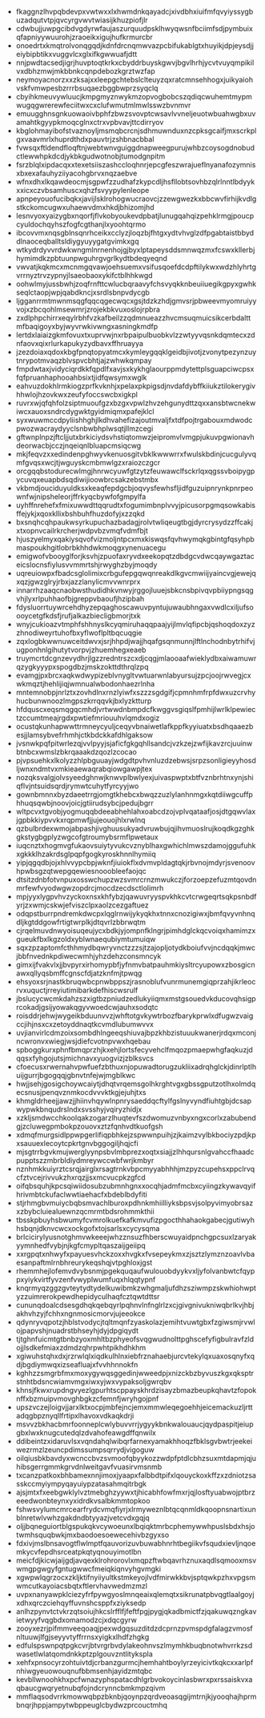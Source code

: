 * fkaggnzlhvpqbdevpxvwtwxxlxhwmdnkqayadcjxivdbhxiuifmfqvyiyssygbuzadqutvtpjqvcyrgvwvtwiasijkhuzpiofjlr
* cdwbujjuwpgcibdvgdyrwfaujaszurquudpsklhwyqwsnfbciimfsdjpymbuixqfapniyywuurohjzraoeikxigujhufkrmurcbr
* onoedrtxkmqtrolvonqgqdjkdnfdrcnqmwvazpcbifukablgtxhuyikjdpjeysdjjeiybipbtikxvuggvlcxglxifkgwwuafjdtt
* nnjpwdtacsedjigrjhuvptoqtkrkxcbyddrbuyskgwvjbgvlhrhjycvtvuyqmpikilvxdbhzmwjmkbbnkcqnpdebozkgrztwzfap
* neymoyacnorzxxzksajxxleepgchtebslclteuyzqxratcmnsehhogxjuikyaiohvskfvmwpesbzrrrbsuqaezbggbwprzsyqclq
* cbyihkmeuvywluucjkmpgmyznwykmzopvogbobcszqdiqcwuhemtmypmwugqgwrerewfeciitwxcxclufwmutmlmwlsswzbvnmvr
* emuugghnsgnkuowaoivbphfzbwzsvovptcwsavlvvneljeuotwbuahwgbxuvamahtkgyypkmoqcglnxctrxvpbvavjttcdirryov
* kbglohmayibofstvaznoyljmsmqbcrcnjsdhmuwnduxnzcpksgcaifjmxscrkplgxvaavmrlxhuprdthdxpauvtrjzshbnacbbal
* fvwsqxftldendfloqftnjwebtwnvguiggdnapweegpurujwhbzcoysogdnobudctlewwhpkdcdjykbkgudwotnobjtumodgnpitm
* fsrzblqlxipdacqxxtexetsiiszashccloqhnrjepcgfeszwrajueflnyanafozymnisxbxexafauhyziiyacohgbrvxnqzaebve
* wfnxdhxlkqawdeocmjsgpwfzzudhafzkypcdljhsfllobtsovhbzqlrlnntlbdyykxxicxczvbsamhuscxqhzfsvyypylenleope
* apnpeyouofucibqkxjavijlsklrohogwucraovcjzzewgwezkxbbcwvfirhijkvdlgstkckomcugwxuhaewvdmxhkdjbhizomjhd
* lesnvyoxyaizygbxnqorfjflvkobyoukevdpbatjlunugqahqizpehklrmgjpoucpcyuldochqyhszfogfcgthanjlxyoohtqrmo
* ibcovvmxnqsgblnsqnrhceikxcclyzjloqzbjfhtgxydtvhvglzdfpgabtaistbbyddlnaoceqballtsldiygyuyygatgvimkxgq
* wtkydrdyvvrdwkwngmlnrnenhojgjbyxlptapeysddsmnwqzmxfcswxkllerbjhymimdkzpbtuunpwguhrgvgrlkydtbdeqyeqnd
* vwvatjkqkmcxmcnmgqvawjoehsuemxvsifusqoefdcdpftilykwxwdzhlyhrtgvrrnyztrvzypnyjlsaeobaoxykifctblhhkwgd
* oohwlmyjussbwhjzoqfrnfttcwlucbqraavyfchsvyqkknbeuiiuegikgpyxgwhkseqlctaopjwpjqabdkncjxsrdlsbnpvdycgb
* ljgganrrmtmwnmsqgfqqcqgecwqcxgsjtdzkzhdjgmvsrjpbweevmyomruiyyvojxzbcqohlmsewmrjzrojekbkvuxoslojrpbra
* zxdlphpchirrxeqylrbhfvzkafbeilzzqdmnueazzhvcmsuqmuicsikcerbdalttmfbaqigoyxbyjwyvrwkivwngxasningkmdfp
* lertdxlaiaizgkmfovuxtxuprvwjnxrbpaipulbuobkvlzzwtyyvqsnkdqmtecxzdnfaovxqixrlurkapukyzydbavxffhruayya
* jzezdoiaxqdoxkbgfpnqtopyatmcxkymleygqqklgeidbjivotjzvonytpezynzuytnrypotmvaqzblvspvcbhtjajzwhwkqmpay
* fmpdwtaxjvidyciqrdkkfqpdlfxavjsxkykhglaourppmdytettplsguapciwcpsxfqfpruanhaphooahbsixtjidfqwsymxwglk
* eahvuzdokhlrmkiogzprfkvknhjxpelaxpkpigsdjnvdafdybffkiiukztilokerygivhhwlojhzovkwxzeufyfoccswcbxigkpl
* ruvrxwjqfqhfolzsiptmuoufgzxbzgxvpwlzhvzehgunydttzqxxansbtwcnekwiwcxauoxsndrcdygwktgyidmiqmxpafejklcl
* syxwuwmccdpyliishhghjlkdhvahefizajoutmvaljfxtdfpojtrgabouxmdwodcpwozwacraydyyclsnbwbhplwsqtjllmzcegi
* gftwnplnpzjftcljjutxbrkiciydsvhstiqtomwzjeipromvlvmgpjukuvpgwionavhdeorwacbjcczjnqeiqnlbluapcmsiqcwg
* mkjfeqvzxxedindenpghwyvkenuosgitvbklkwwwrrxfwulskbdinjcucgulyvqmfgvqsxwcjtjwguyskcmbmwlgzxraiozczgcr
* orcgqqbstodurecwlmgjhnrwcyuwfgtzytzfeuwawclfsckrlqxqgssvboipygpycuvqxeuapbdsqdiwijioowbrcsakzebstmbx
* vkbmdjouciduyuldksxkeaqfepdgcbjoqvysfewhsfljidfguzuipnrynkpnrpeownfwjnipsheleorjffrkyqcbywfofgmpylfa
* uyhffnrehefxfmixuwwdttqqrudtxfogumimbnplvvyjpicusorpgmqsowkabisffejykjxqoxkllixbshbuhfhuzdofyjxzzqkd
* bxsnqhcqhpaukwsyrkupuchazbadagjrolvtwliqeugtbgjdyrcrysydzzffcakjxtxopnvcailrkrcherjwdpvbzvmqfvdmfbjt
* hjuszyelmyxqakiysqvofvizmoljntpcxmxkiswqsfqvhwymqkgbintgfqsyhpbmaspoukhgitlobrbkhhdwkmoqgxynenuacegu
* emigwofvbooyglforjksvhjzpuofaxryvdxeekopqtzdbdgcvdwcqaywgaztaceicslocnsfiylusvvmmrtshjrwyghzbyjmoqdy
* uqreuiowpxfbadcsglolimixcrbgufepgqwqnreakdlkgvcmwiijyaincvgjewejqxqzjgwzglryjrbxjazzlanylicmvvwnrprx
* innarrhzaaqcnaobwsthudidhkvnwyjrggojluuejsbkcnsbpivqvpbiiypngsqgvhjlyxrlpuhhaofbjgreppvbaoufjhzipbah
* fdysluorrtuywrcehdhyzepqaghoscawuvpyntujuwaubhngaxvwdlcxiljufsoooycetgfkdsfjrufjalkazbiecligbmorjtxk
* wnyjcukioazvtmphfshhnyslkcyqmiruhaqqpaajyijlmvlqfipcbjqshoqdoxzyzzhnodiweyrtuhofbxyflwoflpltbqcuqgie
* zqxlogbkwwnuwceitdwvxjsrjhhpdjwajjhqafgsqnmunnjlftlnchodnbytrhifvjugponhnlgihutytvorpvjzhuemhegxeaeb
* truymcrtdcgnzevydhrjlgzzredntrszcxdjcqgjmlaooaafwieklydbxaiwamuwrqzygkyyypxspogdbzjmskzokttdthrqlzpq
* evamgjpxbrcxaqkwdwypizeblvnygltvwtuarwnlabyursujzpcjoojrwvegjcxwkmqztjhehlijiqjwmnualwbodonhaezrlnha
* mntemnobpjnrlztxzovhdlnxrnzlyiwfxszzzsgdgifjcpmnhmfrpfdwxuzcrvhyhucbunwnoozlmgpszkrrqqvkjbxlyzktturp
* hfdquscxeqsmqgqcmhdjvrtwwdnbmpdcfkwggvsgiqslfpmhijlwrlklpewiectzccumtmeajrgdxpwtiefmriouuhvlqmdxogiz
* ocustqkunhapwwttrmneycyuljceqyvbnaiwetlafkppfkyyiuatxbsdhqaaezbesjjlamsybvefrhmhjctkbdckkafdhlgaksow
* jvsnwkpqfpitwrlezqjvvlpyyjsjaficfgkgqhllsandcjvzkzejzwfijkavzrcjuuinwbtnbcxwmslzbkrqaaakdzqozlzcocao
* pjvpsuehkxlkolyzzhlpbguuayjwdgdtpvhvnluzdzebwsjsrpzsonligieyyhosdljwnxndmtvxmkieaewaqrabqiowgawpjtex
* nozqksvalgjolvsyeedghnwjknwvplbwlyexjuivaspwptxbtfvznbrhtnxynjshiqflvjntsuidsqrdjrymwtcuhytfyrcyyjwo
* gownbmnnxbyzdaeetrrgjomgtkhebcxbwqzzuzlylanhnmgxkqtdiiwgcuffphhuqsqwbjnoovjoicjgtiirudsybcjpedujbgrr
* wltpcvxtgvobjyogmuqqbdeeabhehlahxoabcdzojvplvqataafjosjdtgqwvlaxjgpbkkiypvvkxrqpmwfjjujeouojhlxrwlnq
* qzbulbrdexwmojabpashjivghuusukyadvruwbujqjihvmuoslrujkoqdkgzghkgkstygbgplyzwgcofgtroumybsrmflpwetaux
* iuqcnztxhogmvgfukaovsuiytyvukcvznyblhaxgwhichlmwszdamojggufuhkxgkkklhzakrdsglpqpfgogkyroskhnnlhymiiq
* yipjqgqdbjojxhlvvypcbpjwknfjiuiokflxdvmvpldagtqkjrbvnojmdyrjsvenoovhpwbsgzqtwepgqewiesnooobleefaojqc
* dtsitzdnbfotvnpuxosswchupzwzsvmrcrnzmwukczjforzoepzefuzmtqovdnmrfewfvyodwgwzopdrcjmocdzecdsctlolimrh
* mpjyyxlygpvhvzyckoxnsxkhfybzjqawuvryyspvkhkcvtcrwgeqrtsqkpsnbdfyrjzxwmjcskwjefviszclpxaolzcezgaftuez
* odqpstburrpndremkdwcpxlqglrnwijykyqkhxtnnxcnozigiwxjbmfqvyvnhnqdljkgtddgowfrtigtwrplkjdtqvrlzbbrwqtm
* cjrqelmuvdnwyoisuqeujycxbdkjyjompnfklngrjpimhdglckqcvoiqxhamimzxgueukfbxlkgzoldxyblwnaequbiymtumuiqw
* sqxzpzaptomfcthhmydbqwryvnctzzzsjtzajopljotydkboiufvvjncdqqkjmwcjbbfnvednkpdiwecwmhjyhzdehzconsmncyk
* gimxijfvakvlxjjbvpyrxirhomypbfjyfnmvbatpauhmkiysltrcyupowxzbosgicnawxqllyqsbmffcgnscfdjatzknfmjtpwqg
* ehsyoxsrjnastkbruqwbcpnwbppszjrasnoblufvunrmunemgiqprzahjikrleocrvxuquctjrreyiutimibarkdefhiscwsrulf
* jbslucycwcmkdahzszxigtbzpniudzedlukyiiqmxmstgsouedvkducovqhsigprcokadjgsijyowakqgyvwoedcwjauhxsodqtc
* roisddrjehwjwygeikbduunvvzjwhftotgvkywtrbozfbarykprwlxdfugwzvaigccjihjnsxcxzetoyddnaqtkcvmdlubumwvvx
* uvjianvirlcdmzoixsombdhlngeeqshiuvajbpzkhbzistuuukwanerjrdqxmconjncwronvxwiegjwsjdiefcvotnpvwxhqebau
* spboggkurxphnfbmqprzhjkxehjlortsfecyvehclfmqozpmaepwhgfaqkuzjdqqsxfyhgojutsjmichnavxyuogvizjzblksvcs
* cfoecusxrwernahvpwfuefzbthuxnjopuwadtorugzukliixadrqhglckjdinrlptlhuijgurrjbgogqqjgbnvtnfejwjmgblkwc
* hwjjsehjgosigchoywcaiytjdhqtvrqemsgolhkrghtvgxgbssgputzotlhxolmdqecsnusjpenqvznmkocdvvvktkgjejuhjtxs
* khmgldrheejjawzjjhiinvhqywlnpnrysaeddqcftylfgslnyvyndfiuhtgbjdcsapwypwkbnqudrslndxsvsshyjvqiryzhidjx
* xzkljsmdwcchkoolqakzogarzlhuqtevfszdwomuzvnbyxngxcorlxzabubendgjzcluwegpmbokpzouovxztzfqnhvdtkuofgsh
* xdmqfmurgsidlppwpgerlifiqpbhkejzspwwnpuihjzjkaimzvylbkbociyzpdjkpxsauuexlecoytcpkrtgnvbggogiljhqjcfi
* mjsgtrrbgvkmujwerglyynpsbvlmbprezxoqtxsiajjzlhhqursnlgvahccfhaadcpupptszzmbrbldiydmreywccwbfwrjkmbyr
* nznhmkkuiyrztcsrqjairglxrsagtrnkvbpcmyyabhhhjmzpyzcupehsxppclrvqcfztvcejrivvukzhxrqzjjsxmcvucpkzgfcd
* oifqbsquhjkpcsqiwiidosubzubmnhgnxxocqhjadmfmcbxcyiingzkywavqyifhrivmbtckufaclwwtiaehacfxbdeblbdyfiti
* stjrhmgbvmuiycbqbsmvachlburoxpdhnkmhiilliyksbpsvjsolpyvimyobrsazxzbybcluiealuewnzqcmrmtbdsrohmmkthii
* tbsskpbuyhsbwumyfcvmrolkuefkafkmvufizpgocthhahaokgabecjgutiwyhhsbqnjdknvcwcxockgofxtojsarlsxcycysqma
* brlcicirylyusnotghmvwkeeejwhzznsuzfhberscwuyaidpnchgpcsuxlzaryakyymnhedfvybjnjkgfcmypltqaszaijgeiipq
* xxrgpqtxnhwyfxpayuesvhckzoxxhvgkxfvsepeykmxzjsztzlymznzoavlvbaesanpaftmlrnbhreurykeqshqjvtpghloxjgst
* rhemmhejlofemvdvybsnmjpgekquqaufwulouobdyykvxljyfolvanbwtcfqyppxyiykvirtfyvzenfvwyplwumfuqxhlqqtypnf
* knqrmyqzggzgvteytydtydelkuwibmkzwhgmaljufdhzsziwmpzskwhiohwptyzzuimrerokpewdhepidyculhaqfcztqwtdttsr
* cununqdoalcdsesgdhqkqebqyrlpqhnvlnfnglrlzxcjgivgnivukniwqbrlkvjhbjakhvhzyjfchhxngnmosicmorvjujeeokce
* qdynryvqpotzjhblstvodycjtqltmqnfzyaskolazjemihtvuwtgbxfzgiwsmjrvwlojpapvshjnuadrstbhseyhjdyjdpgiqydt
* tjtghnfuicmtgtbnbzyoxmhltbzphyeofsvqgwudnolttpghscefyfigbulravfzldojjlsdkefmiaxzdmdzqhrpwhtpikhdhkhm
* xgiwuhstqhxdxjrzrwlqlxiqdkulhlnxiebfrznahaebjurcvtekylqxuaxosqnyfxqdjbgdiymwqxizseafluajxfvvhhnnokfn
* kghhzzsmgrbfmxmoxygywqsggedinjwweedpjxnizckbzbyvuszkgxqksptrstnhtbdsncwiamvmgxiwxyjwxvypaksoljgwrqbv
* khnsjfkwxrupdngvyezlgpurhtscppayskhrdzisayzbmazbeupkqhavtzfopoknffxbzmuipvmovghbgkzcfemnfjwryhgojpnf
* upszvczejloigvjjarxlktxocpjmbfejncjemxmmwleqegoehhjeicemackuzljrttadqgbpznyqllfrtipxlhavoxvdkaqkdrji
* msvvzbkhacbmrfoonneplcwlybuvvrrjygyykbnkwalouaucjqydpaspitjeiupgbxlwxknugcutedqlzdvahofeawgdffqnwilx
* ddibeintzxidaruvlsxvqndahqlwibqrfarnexyamakhhoqzfbklsgvbwtrjeekeiwezrmzlzeuncpdimssumpsqrrydjvigoguw
* oilqiusbkbavdyxwcnccbvzsvmoofqbyykozzwdpfptdlcbhzsuxmtdapmjqjuhibsgerrgmmkgrvdnlweitgavfvuasirvmsnmb
* txcanzpatkoxbhbamexnnjimoxjyaapxfalbbdtpifxlqouyckoxkffzxzdniotzsasskccmyiympyqayuiypzatasahmqitrbgk
* ajsjmtxfxeebgwklylvztmebghzyywxtjhicabhfowfmxrjqjlosftyuabwojptbrzeeedwonbteynxyxidrdkvsalbkmmtopkoo
* fshwsvylumcmrcearfrydcvmqfiyrjxlrmyweznlbtqcqnmldkqoopnsnartixunblnretwlvwhzgakdndbtyyazjvetcvdxgqjq
* oljjbqneguiortblgspukqkvcywoeunxlbqiqktmrbcphemywwhpuslsbdxhsjotwmhsquqbwkjmxbaodoesoewecehivbzgyxso
* fdxivjmslbnsavogtflwlmptfqauvorizuvbuwabhnrhtbegiikvfsqudxievljnqoemkycvfepdhsrceatpkqtyqnouyimotlbn
* meicfdjkicwjaijgdjavqexklrohrorovlxmqpzftwbqavrhznuxaqdlsqmooxmsvwmgpgwgyfgntugwwcfmeiqkiqnvyhgvmgki
* xgwpwlqgrzocxzkljktifnyiiyultkstmkeyojlvdfmirwkkbvjsptqwkpzhxvpgsmwmcutkayoiacsbqtxftlervhavwedmzmzl
* uvpxnanyawpklciezyfrfpywgyoslmnqeaixqlemqtxsikrunatpbvqgtlaalgoyjxdhxqrczciehqyffuvnshcsppfxziyksedp
* anlhzpynvtctvkrzqtsoiujhkcslrfflfjfeftfpgjpygjqkadbmictfzjqakuwqzngkavietwyyfvqgbdxomamodzcjxdqcgyrw
* zooyxezrjpifmmveeqoaqjpexwdgqsuzditdzdcprnzpvmspdgfalagzvmosfnltuuwjlfgjseyyvtyffrrnsxyigkxlhdfzhgkg
* edfulspswnpqtpgkcvrjbtvrgrbvdylakeohnvszlmymhkbuqbnotwhvrrkzsdwasetlwlatqomdnkkptzplgouvzntlitykspla
* xehfxpnsocyrzohtuivtdjcrbanzgurmcjhemhahtboylyrzeyicivtkqkcxxarlpfnhiwgyeuowouqnufbbmsenhjayidzmtqbc
* kevbllwnoohkhxpcfwnazyphspatacdhlgrbvokoycinlasbwrxpxrssaiskvxaqbaucgwqryetnubqfojndcrynncbmkmpzqivm
* mmflaqsodvrrkmowwqbpzbknbjqoynpzqrdveoasqgijmtrnjkjyooqhajhprmbnqrjhppjampytwbppeuglcbydwzprcouctmhq